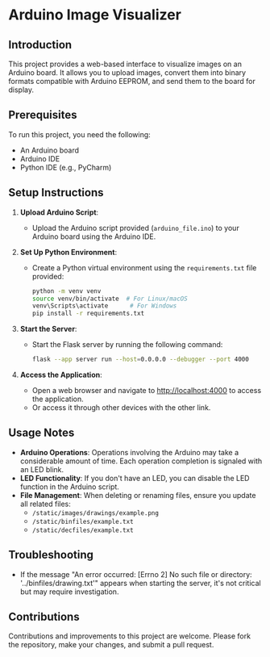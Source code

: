 # Arduino Image Visualizer

## Introduction
This project provides a web-based interface to visualize images on an Arduino board. It allows you to upload images, convert them into binary formats compatible with Arduino EEPROM, and send them to the board for display.

## Prerequisites
To run this project, you need the following:

- An Arduino board
- Arduino IDE
- Python IDE (e.g., PyCharm)

## Setup Instructions
1. **Upload Arduino Script**:
   - Upload the Arduino script provided (`arduino_file.ino`) to your Arduino board using the Arduino IDE.

2. **Set Up Python Environment**:
   - Create a Python virtual environment using the `requirements.txt` file provided:

     ```bash
     python -m venv venv
     source venv/bin/activate  # For Linux/macOS
     venv\Scripts\activate      # For Windows
     pip install -r requirements.txt
     ```

3. **Start the Server**:
   - Start the Flask server by running the following command:

     ```bash
     flask --app server run --host=0.0.0.0 --debugger --port 4000
     ```

4. **Access the Application**:
   - Open a web browser and navigate to [http://localhost:4000](http://localhost:4000) to access the application.
   - Or access it through other devices with the other link.

## Usage Notes
- **Arduino Operations**: Operations involving the Arduino may take a considerable amount of time. Each operation completion is signaled with an LED blink.
- **LED Functionality**: If you don't have an LED, you can disable the LED function in the Arduino script.
- **File Management**: When deleting or renaming files, ensure you update all related files:
  - `/static/images/drawings/example.png`
  - `/static/binfiles/example.txt`
  - `/static/decfiles/example.txt`

## Troubleshooting
- If the message "An error occurred: [Errno 2] No such file or directory: '../binfiles/drawing.txt'" appears when starting the server, it's not critical but may require investigation.

## Contributions
Contributions and improvements to this project are welcome. Please fork the repository, make your changes, and submit a pull request.
